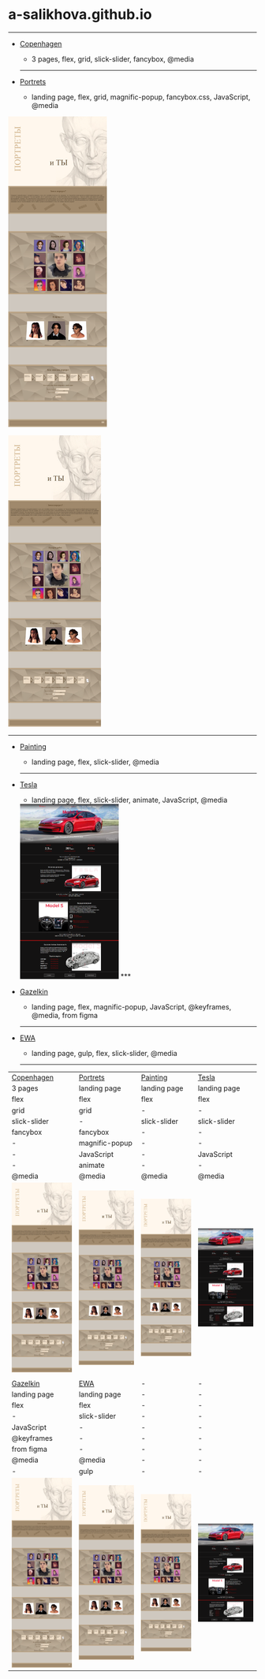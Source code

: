 # a-salikhova.github.io
***


* [Copenhagen](../copenhagen/)
  * 3 pages, flex, grid, slick-slider, fancybox, @media

  ***
* [Portrets](../portrets/)
  * landing page, flex, grid, magnific-popup, fancybox.css, JavaScript, @media

<img src="./images/portrets.png" alt="portrets" width="200px">

  ![Portrets](./images/portrets_min3.png "Portrets")
 ***

* [Painting](../painting/)
  * landing page, flex, slick-slider, @media
  ***

* [Tesla](../tesla/)
  * landing page, flex, slick-slider, animate, JavaScript, @media
  <img src="./images/tesla.png" alt="tesla" width="200px">
  ***

* [Gazelkin](../gazelkin/)
  * landing page, flex,  magnific-popup, JavaScript, @keyframes, @media, from figma
  ***
* [EWA](../EWA/)
  * landing page, gulp, flex, slick-slider, @media
  ***


|                   |                       |                          |                   | 
|:----------------- |:----------------------|:-------------------------|:------------------|
| [Copenhagen](../copenhagen/)| [Portrets](../portrets/)| [Painting](../painting/)| [Tesla](../tesla/)|
| 3 pages |landing page|landing page|landing page| 
|flex|flex|flex|flex|
|grid|grid|-|-|
|slick-slider|-|slick-slider|slick-slider|
|fancybox|fancybox|-|-|
|-|magnific-popup|-|-|
|-|JavaScript|-|JavaScript|
|-|animate|-|-|
|@media|@media|@media|@media|
| <img src="./images/portrets.png" alt="portrets" width="200px"> |<img src="./images/portrets.png" alt="portrets" width="200px">  |<img src="./images/portrets.png" alt="portrets" width="200px">  |  <img src="./images/tesla.png" alt="tesla" width="200px">|
|                   |                       |                          |                   | 
| [Gazelkin](../gazelkin/)| [EWA](../EWA/)| -| -|
| landing page|landing page|-|-| 
|flex|flex|-|-|
|-|slick-slider|-|-|
|JavaScript|-|-|-|
|@keyframes|-|-|-|
|from figma|-|-|-|
|@media|@media|-|-|
|-|gulp|-|-|
| <img src="./images/portrets.png" alt="portrets" width="200px"> |<img src="./images/portrets.png" alt="portrets" width="200px">  |<img src="./images/portrets.png" alt="portrets" width="200px">  |  <img src="./images/tesla.png" alt="tesla" width="200px">|